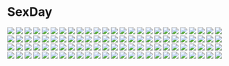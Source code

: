 # SexDay
![](https://konachan.com/image/a186c628f30a0875ebeaeed60479089f/Konachan.com%20-%20123710%20blue_eyes%20gun%20hat%20kong_xian%20mechagirl%20touhou%20weapon%20yagokoro_eirin.jpg)
![](https://konachan.com/jpeg/57f97d38edb6d1076fe3f4c42b0ac25b/Konachan.com%20-%20132432%20ass%20bed%20bicolored_eyes%20blonde_hair%20blush%20bra%20cameltoe%20game_cg%20kimishima_ao%20long_hair%20panties%20shishidou_chiharu%20underwear.jpg)
![](https://konachan.com/image/84dbd78bb1331de547cd969253700c17/Konachan.com%20-%20280507%20300_heroes%20animal%20breasts%20collar%20dress%20elbow_gloves%20gloves%20hanshu%20long_hair%20pink_hair%20red_eyes%20see_through%20tattoo%20techgirl%20thighhighs.jpg)
![](https://konachan.com/jpeg/b551417ae0201104b4d56ca860d928e5/Konachan.com%20-%20260841%20aqua_eyes%20ball%20beach%20breasts%20brown_hair%20cleavage%20clouds%20hibike%21_euphonium%20long_hair%20navel%20nyum%20signed%20sky%20sunglasses%20water%20yoshikawa_yuuko.jpg)
![](https://konachan.com/image/84c21d3a56eb219fb6aee5fb9e290e95/Konachan.com%20-%2022027%20darker_than_black%20hei%20huang%20mao_%28darker_than_black%29%20yin.jpg)
![](https://konachan.com/jpeg/95256a8d308ed9abf6cd1b7554a11183/Konachan.com%20-%20221574%20ama_mitsuki%20anthropomorphism%20kantai_collection%20shimakaze_%28kancolle%29.jpg)
![](https://konachan.com/image/c9d676d78ea88415f6f3591e490b6bf6/Konachan.com%20-%2047696%20animal_ears%20catgirl%20rozen_maiden%20suigintou.jpg)
![](https://konachan.com/jpeg/740399e1a18430a73ca16995c241cc17/Konachan.com%20-%20234728%20animal_ears%20bed%20breasts%20catgirl%20cropped%20elbow_gloves%20gloves%20gray_hair%20hakaba%20long_hair%20navel%20nipples%20nude%20purple_eyes%20scan%20thighhighs.jpg)
![](https://konachan.com/image/5260a437d86c76b2f877a4ff397ad801/Konachan.com%20-%2090062%20all_male%20densetsu_no_yuusha_no_densetsu%20male%20miran_froaude.jpg)
![](https://konachan.com/image/38530a5774f0ce0baf070f91fa444ced/Konachan.com%20-%20119350%20breasts%20cleavage%20guilty_crown%20misakamitoko0903%20pink_hair%20red_eyes%20yuzuriha_inori.jpg)
![](https://konachan.com/jpeg/fd0644205d3a41af81b7ca41fb658800/Konachan.com%20-%20117368%20ayase_sayuki%20black_hair%20blush%20bra%20censored%20cube%20dress%20game_cg%20kantoku%20nipples%20panties%20penis%20pussy%20sex%20spread_legs%20underwear%20wet%20your_diary.jpg)
![](https://konachan.com/image/380f9748dada2c287f970c27f3462ebf/Konachan.com%20-%2024674%20feathers%20lisianthus%20nerine%20nishimata_aoi%20pointed_ears%20shuffle%20suzuhira_hiro.jpg)
![](https://konachan.com/jpeg/6d00a481487d73453068f2dfa53bf248/Konachan.com%20-%20100919%202girls%20favorite%20hoshizora_no_memoria%20long_hair%20mare_s_ephemeral%20ototsu_yume%20shida_kazuhiro%20white_hair.jpg)
![](https://konachan.com/image/873f4fbd2181d49398160e1673fdd605/Konachan.com%20-%2023923%20pani_poni_dash%20rebecca_miyamoto.jpg)
![](https://konachan.com/image/89145d7ff23554a23655adea00555a00/Konachan.com%20-%2092604%20aqua_eyes%20aqua_hair%20hatsune_miku%20headphones%20miku_append%20thighhighs%20toromera%20twintails%20vocaloid.jpg)
![](https://konachan.com/image/4093a23dbe6c7334723aeebca77f9da1/Konachan.com%20-%20201564%20bloomers%20brown_hair%20ebi_193%20fang%20gym_uniform%20hat%20headdress%20long_hair%20luna_child%20orange_eyes%20red_eyes%20short_hair%20skintight%20sunny_milk%20touhou.jpg)
![](https://konachan.com/image/c9b18d92d68504b769f572b52b30d4f6/Konachan.com%20-%2030071%20ai_yori_aoshi%20sakuraba_aoi.jpg)
![](https://konachan.com/jpeg/b7f0e42a013346fea698327044c4651e/Konachan.com%20-%20206105%202girls%20anthropomorphism%20ass%20breasts%20brown_hair%20elbow_gloves%20gloves%20jianren%20long_hair%20thighhighs%20tone_%28kancolle%29%20torn_clothes%20twintails.jpg)
![](https://konachan.com/image/1a46dae10a97a406b518e824cc764ff7/Konachan.com%20-%20252804%20blue_hair%20boat%20chen_bin%20fang%20hat%20red_eyes%20remilia_scarlet%20short_hair%20skirt%20touhou%20vampire%20water%20wings.jpg)
![](https://konachan.com/jpeg/777d84fbf4ed5a9ede1d5994ca0b76cb/Konachan.com%20-%2087826%20aqua_eyes%20aqua_hair%20beach%20bikini%20cameltoe%20erect_nipples%20hatsune_miku%20kaito%20leek%20long_hair%20male%20swimsuit%20takoluka%20thighhighs%20twintails%20vocaloid%20wet.jpg)
![](https://konachan.com/image/8c685b2cbac508cdd338c4a4de723532/Konachan.com%20-%20257229%20bikini_top%20black_hair%20blush%20bra%20breasts%20christmas%20close%20gloves%20hat%20long_hair%20original%20santa_hat%20tagme_%28artist%29%20underwear%20yellow_eyes.jpg)
![](https://konachan.com/image/2343a1f989104a41b32dd98206236c68/Konachan.com%20-%20260668%20blue%20chinese_robot_kid%20glasses%20original%20polychromatic%20robot%20short_hair%20white_hair.jpg)
![](https://konachan.com/image/d2a68e82ea01986a1e5124fb4a68821a/Konachan.com%20-%20175863%20kimi_to_boku_to_no_kishi_no_hibi%20logo%20ozawa_akifumi%20piriri%21%20saionji_kei.jpg)
![](https://konachan.com/image/77f29ce5f08adc6128a11e924e362823/Konachan.com%20-%20148930%20blue_hair%20chinese_clothes%20chinese_dress%20red_eyes%20short_hair%20tagme.jpg)
![](https://konachan.com/jpeg/93e1b548df42e6e0d1a55a69a0d0bf81/Konachan.com%20-%20198736%20bikini%20blue_eyes%20breasts%20cleavage%20fast-runner-2024%20kousaka_kirino%20long_hair%20navel%20orange_hair%20sunset%20swimsuit%20water.jpg)
![](https://konachan.com/image/2cf2a32317266dab287be02b2d3d81c0/Konachan.com%20-%2040377%20furude_rika%20higurashi_no_naku_koro_ni%20houjou_satoko.jpg)
![](https://konachan.com/image/48bc2cbdc4a907b11bb7bb147c244888/Konachan.com%20-%20257863%20aliasing%20anthropomorphism%20aqua_eyes%20azur_lane%20blonde_hair%20bow%20cameltoe%20gloves%20hat%20himuro_%28dobu_no_hotori%29%20short_hair%20shorts%20uniform%20z23_%28azur_lane%29.jpg)
![](https://konachan.com/image/0f1eb046f5e7423534add1ebb124b101/Konachan.com%20-%20132452%20blue_hair%20dress%20forest%20hat%20kawashiro_nitori%20rushka%20touhou%20tree%20water.jpg)
![](https://konachan.com/jpeg/c3d037607d98c1fd01905c272332bbfd/Konachan.com%20-%2017529%20tachibana_ichika%20uta-kata%20vector.jpg)
![](https://konachan.com/image/7f82eb5b62b08b613240ebb76dc1a786/Konachan.com%20-%20116035%20iizuki_tasuku%20muv-luv%20muv-luv_alternative%20swimsuit%20takamura_yui%20total_eclipse.jpg)
![](https://konachan.com/image/526a85c95cecc0991755ddf33510106b/Konachan.com%20-%20106224%20black_hair%20guitar%20instrument%20kneehighs%20original%20ruins%20school_uniform%20short_hair%20torigoe_takumi%20tree.jpg)
![](https://konachan.com/jpeg/1c86b3a6732e5ba80cbec836798eea0f/Konachan.com%20-%20286272%20animal_ears%20blonde_hair%20bloomers%20catgirl%20fast-runner-2024%20original%20red_eyes%20thighhighs%20third-party_edit%20tiffy%20watermark.jpg)
![](https://konachan.com/jpeg/c73852eb0166acdc82d6cc5bb469e068/Konachan.com%20-%20278115%20loli%20original%20panty_pull%20ponytail%20tagme_%28artist%29.jpg)
![](https://konachan.com/jpeg/1d827d9a768bf72c6aed9c6925956b55/Konachan.com%20-%20243988%20animal%20barefoot%20brown_hair%20bubbles%20fish%20long_hair%20original%20school_uniform%20skirt%20underwater%20water%20yuzua.jpg)
![](https://konachan.com/jpeg/d4f8f43f66964b1ded30a7fc32f2ba47/Konachan.com%20-%20281214%20bed%20black_hair%20book%20green_eyes%20kizuchi_r%20long_hair%20navel%20necklace%20nipples%20nude%20original%20ponytail%20pussy%20signed%20uncensored.jpg)
![](https://konachan.com/image/d786cb7178542acc491ec78e3dcc5858/Konachan.com%20-%20108559%202girls%20anal%20anus%20ass%20black_eyes%20black_hair%20blush%20breasts%20brown_eyes%20brown_hair%20censored%20dildo%20long_hair%20navel%20nipples%20nude%20pussy%20short_hair%20socks%20yuri.jpg)
![](https://konachan.com/jpeg/e948370031b45d210989cbb96fabd96d/Konachan.com%20-%20261711%20bikini%20black_hair%20breasts%20cleavage%20fate_grand_order%20fate_%28series%29%20hat%20long_hair%20navel%20nobunaga_oda_%28fate%29%20red_eyes%20swimsuit%20tagme_%28artist%29.jpg)
![](https://konachan.com/image/b012adef594c09795cacd15177f11513/Konachan.com%20-%20153208%20blood%20blue_eyes%20bondage%20breasts%20cum%20nipples%20panties%20penis%20pink_hair%20pussy%20senran_kagura%20spread_legs%20tachimi_%28basue%29%20uncensored%20underwear.jpg)
![](https://konachan.com/image/20bf33a542355ee0084627ff2d325aa6/Konachan.com%20-%20274706%20black_hair%20blue_hair%20breasts%20glasses%20group%20kneehighs%20long_hair%20navel%20nipples%20no_bra%20original%20pantyhose%20ponytail%20red_hair%20twintails%20wristwear.jpg)
![](https://konachan.com/image/429eb6c97b175000179cfe2df82d7b3b/Konachan.com%20-%20131867%20aliasing%20blush%20building%20city%20dress%20eyepatch%20hat%20long_hair%20night%20original%20shirt%20tie%20yoshioka_yoshiko.jpg)
![](https://konachan.com/image/eb4750e5a9ed2213c713801193dff92d/Konachan.com%20-%2096451%20animal%20ass%20bird%20brown_eyes%20brown_hair%20dolphin%20swimsuit%20tagme.jpg)
![](https://konachan.com/jpeg/b172c16f41aec696b3fba2ac788e4c7c/Konachan.com%20-%20216201%20blue_eyes%20book%20breasts%20cropped%20dress%20gray_hair%20headdress%20lolita_fashion%20long_hair%20odette%20sennen_sensou_aigis%20waifu2x%20yaman.jpg)
![](https://konachan.com/image/060150dcafd854903ce3a62d539a5e8d/Konachan.com%20-%20290395%202girls%20atelier%20atelier_ryza%20barefoot%20bikini%20breast_hold%20breasts%20cleavage%20klaudia_valentz%20reisalin_stout%20sereneandsilent%20swimsuit%20topless%20watermark.jpg)
![](https://konachan.com/jpeg/18cf3a7cbb8a5b00fb98cfa43d1d4058/Konachan.com%20-%20252158%20blush%20bra%20breasts%20brown_hair%20cleavage%20green_eyes%20kazenokaze%20long_hair%20monika_%28ddlc%29%20open_shirt%20ponytail%20shirt%20thighhighs%20underwear.jpg)
![](https://konachan.com/image/a9c80ccb1644507f24ad6c777475b5ef/Konachan.com%20-%20199919%20allenes%20ass%20black_hair%20blue_eyes%20long_hair%20original%20panties%20school_uniform%20signed%20thighhighs%20underwear.jpg)
![](https://konachan.com/jpeg/b8e5dec30cc7aeb2fb2cc83f1418201d/Konachan.com%20-%20133099%20accel_world%20butterfly%20dress%20kuro_yuki_hime%20long_hair%20shinso_%28yoshitsuna%29%20wings.jpg)
![](https://konachan.com/jpeg/6a698a06a172bfae54242883664b29bc/Konachan.com%20-%20228848%202girls%20blonde_hair%20blush%20breast_grab%20breasts%20brown_hair%20dildo%20game_cg%20gloves%20horns%20long_hair%20nipples%20nopan%20pussy%20red_eyes%20tail%20uncensored%20wanaca%20yuri.jpg)
![](https://konachan.com/jpeg/4257bf2178672695aa6a2f8a203a78a4/Konachan.com%20-%2098550%20bed%20bra%20censored%20game_cg%20green_eyes%20long_hair%20nipples%20nonoyama_kotoko%20open_shirt%20pussy%20red_hair%20renai_saimin%20spread_legs%20thighhighs%20underwear.jpg)
![](https://konachan.com/image/cbe7a1461892170891077b0241d1200e/Konachan.com%20-%2014552%20ball%20kobayashi_yuji%20sport%20tagme%20volleyball.jpg)
![](https://konachan.com/jpeg/3b4d590fa8e4d22f06456bce0d06b594/Konachan.com%20-%20204386%20ass%20bikini%20blonde_hair%20breast_hold%20headband%20juuoumujin_no_fafnir%20korie_riko%20lisa_highwalker%20long_hair%20purple_eyes%20scan%20swimsuit%20topless%20wet.jpg)
![](https://konachan.com/jpeg/d97277143adfc95d2a3a31b6c78f2c8a/Konachan.com%20-%20136966%20bed%20blonde_hair%20game_cg%20kousaka_otohime%20peassoft%20tagme_%28artist%29%20zutto_tsukushite_ageru_no%21.jpg)
![](https://konachan.com/image/91481ee5d7c2f967075d36b3ab817414/Konachan.com%20-%20133869%20breasts%20koisuru_koto_to_mitsuketari%20nipples%20no_bra%20open_shirt%20panties%20pink_eyes%20purinko%20suzuse_satsuki%20thighhighs%20underwear.jpg)
![](https://konachan.com/jpeg/32e399069754e6b5416ff16d01303636/Konachan.com%20-%20292681%20black_eyes%20black_hair%20blush%20breasts%20cleavage%20game_cg%20long_hair%20nipples%20tagme_%28artist%29%20tagme_%28character%29%20topless%20yuuseiran.jpg)
![](https://konachan.com/jpeg/1cf522394cf8c727f8ae2f4b4afda510/Konachan.com%20-%20288628%20blush%20brown_hair%20close%20flowers%20original%20paper%20purple_eyes%20rain%20recotasan%20school_uniform%20tears%20water%20wet.jpg)
![](https://konachan.com/jpeg/7f0a6ed183e43f78144819d4dbe7fefa/Konachan.com%20-%20276187%20apple%20ass%20blush%20bow%20cake%20food%20fruit%20kantoku%20no_bra%20original%20pink_eyes%20pink_hair%20pocky%20pumpkin%20scan%20strawberry%20thighhighs%20twintails.jpg)
![](https://konachan.com/image/4a90a09157ee2aa5d45bdccfd6a5bd80/Konachan.com%20-%20172958%20clochette%20japanese_clothes%20logo%20long_hair%20miko%20oshiki_hitoshi%20sakigake_generation%20sword%20thighhighs%20weapon%20yukinomiya_an%27on.jpg)
![](https://konachan.com/image/1e552ee456d9329b3e2d13ea0b7bdc90/Konachan.com%20-%2045606%20hatsune_miku%20thighhighs%20twintails%20vocaloid.jpg)
![](https://konachan.com/image/7c4927a516ad6e317cb9124377571b72/Konachan.com%20-%2099767%20akemi_homura%20car%20food%20kaname_madoka%20kazu%20mahou_shoujo_madoka_magica%20miki_sayaka%20parody%20pocky%20sakura_kyouko%20tomoe_mami.jpg)
![](https://konachan.com/jpeg/cd3961d8278d938230fefc3b65f444f0/Konachan.com%20-%20285163%20ass%20blush%20bow%20braids%20breasts%20cropped%20giga%20gray_hair%20long_hair%20nipples%20panties%20panty_pull%20purple_eyes%20scan%20skirt%20thighhighs%20toiro_devita%20underwear%20wink.jpg)
![](https://konachan.com/jpeg/e3ebf21df2bca4724eee70fa30cb50f2/Konachan.com%20-%2089427%20blue_eyes%20blue_hair%20blush%20breasts%20game_cg%20hasekura_airi%20misaki_kurehito%20nipples%20open_shirt%20panties%20spread_legs%20trumple%20underwear.jpg)
![](https://konachan.com/image/6eb8a5919c33d7b351832f421dd9c473/Konachan.com%20-%2016990%20bokusatsu_tenshi_dokuro-chan%20dokuro%20kagura_yuuki%20panties%20striped_panties%20thighhighs%20twins%20underwear.jpg)
![](https://konachan.com/jpeg/6953fad3f4c1112cab45794e822caab4/Konachan.com%20-%20222865%20aqua_hair%20asamura_hiori%20breasts%20choker%20cleavage%20elbow_gloves%20gloves%20gradient%20green_eyes%20long_hair%20original%20twintails.jpg)
![](https://konachan.com/jpeg/485a954901e681b471fed8299e2c11d7/Konachan.com%20-%20184101%202girls%20animal_ears%20catgirl%20loli%20pantyhose%20school_uniform%20third-party_edit%20twins%20yuri_shoutu%20zoom_layer.jpg)
![](https://konachan.com/jpeg/3ca69c5e281de52f06c2c7e526464e13/Konachan.com%20-%20190479%20alisa_southerncross%20breasts%20brown_hair%20keroro_gunsou%20long_hair%20nipples%20nude%20signed%20soratobuiltusa%20towel%20white.jpg)
![](https://konachan.com/image/8fb4dc7c59c6a6ef8ab207ba25c90b3a/Konachan.com%20-%20236622%20black_hair%20blue_eyes%20braids%20clouds%20ge_xi%20kimi_no_na_wa%20long_hair%20male%20miyamizu_mitsuha%20ribbons%20short_hair%20sky%20sunset%20tachibana_taki%20watermark.jpg)
![](https://konachan.com/image/212d0dae391c6d5996c301df5cc147f6/Konachan.com%20-%2091634%20building%20city%20scenic%20tagme%20water.jpg)
![](https://konachan.com/image/ecc7bf83e1de7e97cbe2b7540375d026/Konachan.com%20-%20114816%20blue_hair%20drink%20elbow_gloves%20flowers%20gloves%20hatsune_miku%20headphones%20long_hair%20moon%20polychromatic%20skirt%20tears%20thighhighs%20twintails%20vocaloid.jpg)
![](https://konachan.com/jpeg/02ecf672c6169bd41b7a42013648c8f3/Konachan.com%20-%2029378%20clannad%20ibuki_fuuko%20transparent.jpg)
![](https://konachan.com/jpeg/4650aef01e30e8c72b242678b0870c14/Konachan.com%20-%20211232%20anthropomorphism%20ass%20cameltoe%20haruna_%28kancolle%29%20kantai_collection%20panties%20striped_panties%20underwear%20utahane_w.jpg)
![](https://konachan.com/image/a4cad3b68caa5f0449237c7bc434be1a/Konachan.com%20-%20124641%20blonde_hair%20blue_eyes%20cameltoe%20nekoreceipt%20panties%20pointed_ears%20sideboob%20thighhighs%20tiffania_westwood%20underwear%20zero_no_tsukaima.jpg)
![](https://konachan.com/jpeg/e87437053f6a8d83e0fbd91c8b79b405/Konachan.com%20-%20175950%20bed%20blush%20lass%20michioka_airi%20no_bra%20open_shirt%20panties%20pink_hair%20school_uniform%20shoujo_shiniki_shoujo_tengoku%20tagme_%28artist%29%20thighhighs%20underwear.jpg)
![](https://konachan.com/image/a1dcd5da026cf3c96227f8c1b1443c6b/Konachan.com%20-%20205542%202girls%20animal%20bikini%20brown_eyes%20dark_skin%20fish%20forest%20hat%20kokage%20original%20scenic%20short_hair%20swimsuit%20tail%20tree%20underboob%20water%20wet%20wristwear.jpg)
![](https://konachan.com/jpeg/cfd7367aa76888273d66252a8f4566ed/Konachan.com%20-%20167340%20beach%20bikini%20blush%20breasts%20cleavage%20clochette%20long_hair%20navel%20prism_recollection%20red_eyes%20red_hair%20renjou_sayaka%20ribbons%20shintaro%20swimsuit%20water%20wink.jpg)
![](https://konachan.com/jpeg/7f9ad2a4a4aa1732d86f390ca8ef9e6f/Konachan.com%20-%2058234%20f-ism%20maid%20murakami_suigun%20ribbons.jpg)
![](https://konachan.com/jpeg/2d3e7376e7c6e6ca5cdcc9f33feadfe2/Konachan.com%20-%20297133%20ameto_yuki%20animal_ears%20blush%20breasts%20catgirl%20choker%20cleavage%20long_hair%20orange_eyes%20original%20pink_hair%20tail%20twintails%20watermark%20wristwear.jpg)
![](https://konachan.com/image/7adfc7cd547ee32164c6634a973cc156/Konachan.com%20-%20202059%20animal%20anthropomorphism%20bear%20bird%20blue_eyes%20bunny%20dress%20flowers%20fluttershy%20fucatjiang%20grass%20my_little_pony%20no_bra%20pink_hair%20water%20wink.jpg)
![](https://konachan.com/image/05dddd09ac241ded2f32f4cfb37e38e8/Konachan.com%20-%20226263%20ameto_yuki%20anzu_cocoa%20black_hair%20blush%20braids%20headdress%20japanese_clothes%20jpeg_artifacts%20kimono%20long_hair%20original%20purple_eyes%20watermark.jpg)
![](https://konachan.com/image/8269b179443877d12e5256183d85d7a4/Konachan.com%20-%2040780%20clannad%20fujibayashi_kyou%20gym_uniform%20key%20logo%20long_hair%20purple_eyes%20purple_hair%20zoom_layer.jpg)
![](https://konachan.com/image/126af10dbea0cc2bba5fc5554ad17e98/Konachan.com%20-%20161588%202girls%20black_hair%20blonde_hair%20boots%20bow%20brown_eyes%20dress%20flowers%20hat%20long_hair%20miko%20moon%20ofuda%20petals%20rose%20skirt%20sky%20touhou%20witch%20yellow_eyes.jpg)
![](https://konachan.com/image/97e72b59166ce9c7dc5673d333b9d1cd/Konachan.com%20-%20128467%20amagi_yukiko%20censored%20kujikawa_rise%20persona%20persona_4%20satonaka_chie%20shirogane_naoto%20wink.jpg)
![](https://konachan.com/image/fc4d3dcc523dfc9b09c157600e267a57/Konachan.com%20-%2069789%20all_male%20black_hair%20blue_eyes%20ciel_phantomhive%20eyepatch%20gloves%20kuroshitsuji%20male%20red_eyes%20sebastian_michaelis.jpg)
![](https://konachan.com/image/57dfeb774582c40c034622fcf25eb942/Konachan.com%20-%20234492%20braids%20hinasaki%20mahouka_koukou_no_rettousei%20purple_eyes%20purple_hair%20school_uniform%20short_hair%20tie.jpg)
![](https://konachan.com/image/2048bb973e72a403e217ae82c8d2e045/Konachan.com%20-%2041530%20baseball_bat%20black_hair%20blonde_hair%20blue_eyes%20blue_hair%20gun%20pink_hair%20red_eyes%20scythe%20short_hair%20skirt%20sword%20thighhighs%20umbrella%20weapon%20white_hair.jpg)
![](https://konachan.com/image/6a413d29d1592baba166c381dff18763/Konachan.com%20-%2029044%20black_hair%20gloves%20kooh%20long_hair%20pangya%20red_eyes%20ribbons%20skirt%20twintails.jpg)
![](https://konachan.com/image/1fe0bf05bac93818335abef68ff9e5ae/Konachan.com%20-%20301922%20hatsune_miku%20japanese_clothes%20kimono%20leaves%20microphone%20nitamame%20shrine%20vocaloid%20watermark.jpg)
![](https://konachan.com/image/d9433fa9466ade3edc222f6ad47fb4e7/Konachan.com%20-%2072852%20animal_ears%20black_hair%20dualscreen%20ganesagi%20nanako_%28ganesagi%29%20original%20short_hair%20skirt%20tail%20thighhighs%20yellow_eyes.jpg)
![](https://konachan.com/jpeg/5627cfe13159b384a045e7cc27066734/Konachan.com%20-%20188696%20ayase_eri%20blonde_hair%20blue_eyes%20blush%20breast_hold%20hayakawa_harui%20no_bra%20open_shirt%20panties%20ponytail%20tie%20underwear%20white.jpg)
![](https://konachan.com/image/1105d612326acbf43e932c3ae2438626/Konachan.com%20-%20205840%20grass%20halo%20original%20otsumami_%28bu-bu-heaven%29%20scenic.jpg)
![](https://konachan.com/image/7ef712c6c0295850d14fa93f9224e22d/Konachan.com%20-%2083999%20all_male%20bicolored_eyes%20katekyou_hitman_reborn%20male%20rokudou_mukuro.jpg)
![](https://konachan.com/jpeg/d637227a6a01b1515bd356d017aadefb/Konachan.com%20-%2028882%20breast_hold%20breasts%20nipples%20nude%20saimin_gakuen.jpg)
![](https://konachan.com/jpeg/8d2fbd1824ef610b9487e9fc7e3b35fe/Konachan.com%20-%20182980%20anus%20ass%20blue_eyes%20game_cg%20gray_hair%20hibiki_works%20long_hair%20oryou%20pretty_x_cation%20pussy%20spread_legs%20thighhighs%20third-party_edit%20uncensored.jpg)
![](https://konachan.com/image/922297e00072d255f2895f4c64b5059e/Konachan.com%20-%20126022%20blonde_hair%20blue_eyes%20bow%20gloves%20green_eyes%20green_hair%20gumi%20horns%20kagamine_len%20kagamine_rin%20male%20mask%20short_hair%20thighhighs%20tie%20vocaloid.jpg)
![](https://konachan.com/image/c5c77c2f79935376a2077c0503931bf2/Konachan.com%20-%20184033%20blush%20breasts%20kagiyama_hina%20kamishima_yuu%20panties%20touhou%20underwear.jpg)
![](https://konachan.com/jpeg/281af3a22c051643978f3965e5651895/Konachan.com%20-%20217975%20aqua_eyes%20aqua_hair%20dress%20gradient%20hatsune_miku%20hiro_%28hirohiro31%29%20long_hair%20ribbons%20third-party_edit%20twintails%20vocaloid%20waifu2x.jpg)
![](https://konachan.com/jpeg/40752e5b6d2309bbc3847af15b55535d/Konachan.com%20-%20143231%20bikini%20blue_eyes%20fan%20ikamusume%20loli%20nekomim1%20shinryaku%21_ikamusume%20swimsuit.jpg)
![](https://konachan.com/image/a83ebb245ee39966b683ef695fde7361/Konachan.com%20-%2070720%20brown_eyes%20brown_hair%20gray_hair%20koi%20ponytail.jpg)
![](https://konachan.com/jpeg/08de54d4e9f7b0dbec17594d1751ff20/Konachan.com%20-%20286882%202girls%20bed%20brown_eyes%20brown_hair%20cherry%20dress%20food%20fruit%20idolmaster_shiny_colors%20long_hair%20makatani%20oosaki_amana%20oosaki_tenka%20thighhighs%20twins.jpg)
![](https://konachan.com/jpeg/3730d8826151d5b86d8efe871bfdb152/Konachan.com%20-%20152787%20barefoot%20black_hair%20brown_eyes%20flowers%20long_hair%20original%20school_uniform%20skirt%20white.jpg)
![](https://konachan.com/image/e0a8cc47a09b88d4fdaad6d622a3a306/Konachan.com%20-%20188417%20black_hair%20blush%20breast_hold%20breasts%20long_hair%20male%20nipples%20nude%20pussy%20pussy_juice%20shizuki_yuri%20thighhighs%20uncensored.jpg)
![](https://konachan.com/jpeg/451c72bb49c545c41d9122dafb45854a/Konachan.com%20-%20175379%20black_hair%20blonde_hair%20dress%20game_cg%20hat%20kawasumi_yurika%20kiss%20long_hair%20male%20mikagami_mamizu%20ribbons%20short_hair%20tenma_hayato%20whirlpool.jpg)
